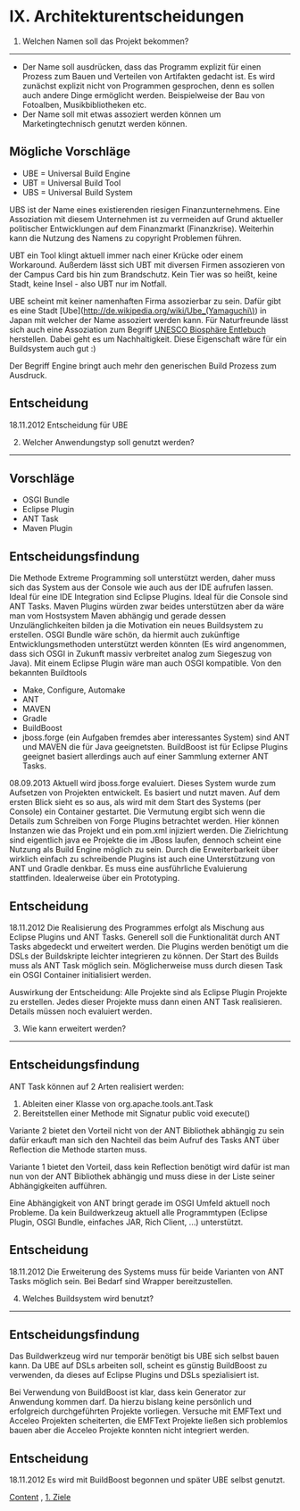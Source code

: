 IX. Architekturentscheidungen
=============================

1. Welchen Namen soll das Projekt bekommen?
-------------------------------------------

+ Der Name soll ausdrücken, dass das Programm explizit für einen Prozess zum 
Bauen und Verteilen von Artifakten gedacht ist. Es wird zunächst explizit 
nicht von Programmen gesprochen, denn es sollen auch andere Dinge
ermöglicht werden. Beispielweise der Bau von Fotoalben, Musikbibliotheken etc.
+ Der Name soll mit etwas assoziert werden können um Marketingtechnisch genutzt
werden können. 

Mögliche Vorschläge
-------------------

+ UBE = Universal Build Engine
+ UBT = Universal Build Tool
+ UBS = Universal Build System

UBS ist der Name eines existierenden riesigen Finanzunternehmens. Eine 
Assoziation mit diesem Unternehmen ist zu vermeiden auf Grund aktueller 
politischer Entwicklungen auf dem Finanzmarkt (Finanzkrise). Weiterhin
kann die Nutzung des Namens zu copyright Problemen führen.

UBT ein Tool klingt aktuell immer nach einer Krücke oder einem Workaround. 
Außerdem lässt sich UBT mit diversen Firmen assozieren von der Campus Card bis
hin zum Brandschutz. Kein Tier was so heißt, keine Stadt, keine Insel - also
UBT nur im Notfall.

UBE scheint mit keiner namenhaften Firma assozierbar zu sein. Dafür gibt es eine
Stadt [Ube](http://de.wikipedia.org/wiki/Ube_(Yamaguchi\)) in Japan mit welcher 
der Name assoziert werden kann. Für Naturfreunde lässt sich auch eine 
Assoziation zum Begriff 
[UNESCO Biosphäre Entlebuch](http://www.biosphaere.ch/de/welcome.cfm) herstellen.
Dabei geht es um Nachhaltigkeit. Diese Eigenschaft wäre für ein Buildsystem
auch gut :)

Der Begriff Engine bringt auch mehr den generischen Build Prozess zum Ausdruck.

Entscheidung
------------

18.11.2012 Entscheidung für UBE


2. Welcher Anwendungstyp soll genutzt werden?
---------------------------------------------

Vorschläge
----------

+ OSGI Bundle
+ Eclipse Plugin
+ ANT Task
+ Maven Plugin

Entscheidungsfindung
--------------------
Die Methode Extreme Programming soll unterstützt werden, daher muss sich 
das System aus der Console wie auch aus der IDE aufrufen lassen. Ideal für
eine IDE Integration sind Eclipse Plugins. Ideal für die Console sind ANT Tasks.
Maven Plugins würden zwar beides unterstützen aber da wäre man vom Hostsystem
Maven abhängig und gerade dessen Unzulänglichkeiten bilden ja die Motivation ein
neues Buildsystem zu erstellen. OSGI Bundle wäre schön, da hiermit auch 
zukünftige Entwicklungsmethoden unterstützt werden könnten (Es wird angenommen,
dass sich OSGI in Zukunft massiv verbreitet analog zum Siegeszug von Java). Mit
einem Eclipse Plugin wäre man auch OSGI kompatible. 
Von den bekannten Buildtools
+ Make, Configure, Automake
+ ANT
+ MAVEN
+ Gradle
+ BuildBoost
+ jboss.forge (ein Aufgaben fremdes aber interessantes System)
sind ANT und MAVEN die für Java geeignetsten. BuildBoost ist für Eclipse Plugins 
geeignet basiert allerdings auch auf einer Sammlung externer ANT Tasks. 

08.09.2013 Aktuell wird jboss.forge evaluiert. Dieses System wurde zum Aufsetzen
von Projekten entwickelt. Es basiert und nutzt maven. Auf dem ersten Blick sieht 
es so aus, als wird mit dem Start des Systems (per Console) ein Container gestartet.
Die Vermutung ergibt sich wenn die Details zum Schreiben von Forge Plugins 
betrachtet werden. Hier können Instanzen wie das Projekt und ein pom.xml injiziert
werden. Die Zielrichtung sind eigentlich java ee Projekte die im JBoss laufen,
dennoch scheint eine Nutzung als Build Engine möglich zu sein. Durch die 
Erweiterbarkeit über wirklich einfach zu schreibende Plugins ist auch eine
Unterstützung von ANT und Gradle denkbar. Es muss eine ausführliche Evaluierung
stattfinden. Idealerweise über ein Prototyping.

Entscheidung
------------
18.11.2012 Die Realisierung des Programmes erfolgt als Mischung aus Eclipse 
Plugins und ANT Tasks. Generell soll die Funktionalität durch ANT Tasks abgedeckt
und erweitert werden. Die Plugins werden benötigt um die DSLs der Buildskripte
leichter integrieren zu können. Der Start des Builds muss als ANT Task möglich sein. 
Möglicherweise muss durch diesen Task ein OSGI Container initialisiert werden.

Auswirkung der Entscheidung:
Alle Projekte sind als Eclipse Plugin Projekte zu erstellen. Jedes dieser 
Projekte muss dann einen ANT Task realisieren. Details müssen noch evaluiert 
werden.

3. Wie kann erweitert werden?
-----------------------------

Entscheidungsfindung
--------------------
ANT Task können auf 2 Arten realisiert werden:
1. Ableiten einer Klasse von org.apache.tools.ant.Task
2. Bereitstellen einer Methode mit Signatur public void execute()

Variante 2 bietet den Vorteil nicht von der ANT Bibliothek abhängig zu sein 
dafür erkauft man sich den Nachteil das beim Aufruf des Tasks ANT über 
Reflection die Methode starten muss.

Variante 1 bietet den Vorteil, dass kein Reflection benötigt wird dafür ist man
nun von der ANT Bibliothek abhängig und muss diese in der Liste seiner 
Abhängigkeiten aufführen. 

Eine Abhängigkeit von ANT bringt gerade im OSGI Umfeld aktuell noch Probleme. Da
kein Buildwerkzeug aktuell alle Programmtypen (Eclipse Plugin, OSGI Bundle,
einfaches JAR, Rich Client, ...) unterstützt. 

Entscheidung
------------
18.11.2012 Die Erweiterung des Systems muss für beide Varianten von ANT Tasks
möglich sein. Bei Bedarf sind Wrapper bereitzustellen.

4. Welches Buildsystem wird benutzt?
------------------------------------

Entscheidungsfindung
--------------------
Das Buildwerkzeug wird nur temporär benötigt bis UBE sich selbst bauen kann. 
Da UBE auf DSLs arbeiten soll, scheint es günstig BuildBoost zu verwenden, da 
dieses auf Eclipse Plugins und DSLs spezialisiert ist. 

Bei Verwendung von BuildBoost ist klar, dass kein Generator zur Anwendung kommen
darf. Da hierzu bislang keine persönlich und erfolgreich durchgeführten 
Projekte vorliegen. Versuche mit EMFText und Acceleo Projekten scheiterten, die
EMFText Projekte ließen sich problemlos bauen aber die Acceleo Projekte konnten
nicht integriert werden.

Entscheidung
------------
18.11.2012 Es wird mit BuildBoost begonnen und später UBE selbst genutzt.

[Content](index.md) , [1. Ziele](1_Ziele.md) 